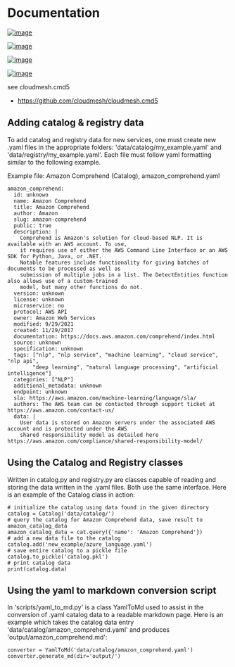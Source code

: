 Documentation
=============


[![image](https://img.shields.io/travis/TankerHQ/cloudmesh-bar.svg?branch=main)](https://travis-ci.org/TankerHQ/cloudmesn-bar)

[![image](https://img.shields.io/pypi/pyversions/cloudmesh-bar.svg)](https://pypi.org/project/cloudmesh-bar)

[![image](https://img.shields.io/pypi/v/cloudmesh-bar.svg)](https://pypi.org/project/cloudmesh-bar/)

[![image](https://img.shields.io/github/license/TankerHQ/python-cloudmesh-bar.svg)](https://github.com/TankerHQ/python-cloudmesh-bar/blob/main/LICENSE)

see cloudmesh.cmd5

* https://github.com/cloudmesh/cloudmesh.cmd5

## Adding catalog & registry data

To add catalog and registry data for new services, one must create new .yaml files in the appropriate folders: 'data/catalog/my_example.yaml' and 'data/registry/my_example.yaml'. Each file must follow yaml formatting similar to the following example.

Example file: Amazon Comprehend (Catalog), amazon_comprehend.yaml

```
amazon_comprehend:
  id: unknown
  name: Amazon Comprehend
  title: Amazon Comprehend
  author: Amazon
  slug: amazon-comprehend
  public: true
  description: |
    Comprehend is Amazon's solution for cloud-based NLP. It is available with an AWS account. To use,
    it requires use of either the AWS Command Line Interface or an AWS SDK for Python, Java, or .NET.
    Notable features include functionality for giving batches of documents to be processed as well as
    submission of multiple jobs in a list. The DetectEntities function also allows use of a custom-trained
    model, but many other functions do not.
  version: unknown
  license: unknown
  microservice: no
  protocol: AWS API
  owner: Amazon Web Services
  modified: 9/29/2021
  created: 11/29/2017
  documentation: https://docs.aws.amazon.com/comprehend/index.html
  source: unknown
  specification: unknown
  tags: ["nlp", "nlp service", "machine learning", "cloud service", "nlp api",
        "deep learning", "natural language processing", "artificial intelligence"]
  categories: ["NLP"]
  additional_metadata: unknown
  endpoint: unknown
  sla: https://aws.amazon.com/machine-learning/language/sla/
  authors: The AWS team can be contacted through support ticket at https://aws.amazon.com/contact-us/
  data: |
    User data is stored on Amazon servers under the associated AWS account and is protected under the AWS
    shared responsibility model as detailed here https://aws.amazon.com/compliance/shared-responsibility-model/
```

## Using the Catalog and Registry classes

Written in catalog.py and registry.py are classes capable of reading and storing the data written in the .yaml files. Both use the same interface.
Here is an example of the Catalog class in action:

```
# initialize the catalog using data found in the given directory
catalog = Catalog('data/catalog/')
# query the catalog for Amazon Comprehend data, save result to amazon_catalog_data
amazon_catalog_data = cat.query({'name': 'Amazon Comprehend'})
# add a new data file to the catalog
catalog.add('new_example/azure_language.yaml')
# save entire catalog to a pickle file
catalog.to_pickle('catalog.pkl')
# print catalog data
print(catalog.data)
```

## Using the yaml to markdown conversion script

In 'scripts/yaml_to_md.py' is a class YamlToMd used to assist in the conversion of .yaml catalog data to a readable markdown page.
Here is an example which takes the catalog data entry 'data/catalog/amazon_comprehend.yaml' and produces 'output/amazon_comprehend.md':

```
converter = YamlToMd('data/catalog/amazon_comprehend.yaml')
converter.generate_md(dir='output/')
```
